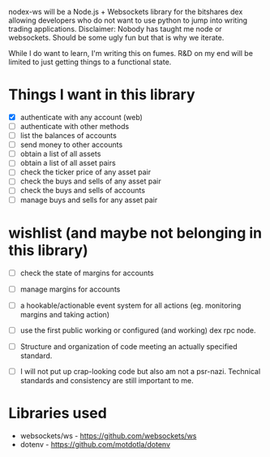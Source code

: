 nodex-ws will be a Node.js + Websockets library for the bitshares dex allowing developers who do not want to use python to jump into writing trading applications.
Disclaimer: Nobody has taught me node or websockets. Should be some ugly fun but that is why we iterate.

While I do want to learn, I'm writing this on fumes. R&D on my end will be limited to just getting things to a functional state.

# Things I want in this library

- [x] authenticate with any account (web)
- [ ] authenticate with other methods
- [ ] list the balances of accounts
- [ ] send money to other accounts
- [ ] obtain a list of all assets
- [ ] obtain a list of all asset pairs
- [ ] check the ticker price of any asset pair
- [ ] check the buys and sells of any asset pair
- [ ] check the buys and sells of accounts
- [ ] manage buys and sells for any asset pair

# wishlist (and maybe not belonging in this library)

- [ ] check the state of margins for accounts
- [ ] manage margins for accounts
- [ ] a hookable/actionable event system for all actions (eg. monitoring margins and taking action)
- [ ] use the first public working or configured (and working) dex rpc node.
- [ ] Structure and organization of code meeting an actually specified standard.
- [ ]  I will not put up crap-looking code but also am not a psr-nazi. Technical standards and consistency are still important to me.


# Libraries used
- websockets/ws - https://github.com/websockets/ws
- dotenv - https://github.com/motdotla/dotenv
